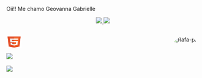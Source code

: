 Oii!! Me chamo Geovanna Gabrielle <div align="center">
<a href="https://github.com/Gabstxr">
  <img height="180em" src="https://github-readme-stats.vercel.app/api?username=gabstxr&show_icons=true&theme=tokyonight&include_all_commits=true&count_private=true"/>
<img height="180em" src="https://github-readme-stats.vercel.app/api/top-langs/?username=gabstxr&layout=compact&langs_count=7&theme=tokyonight"/>
</div>
<div style="display: inline_block"><br>
<img align="center" alt="Rafa-HTML" height="30" width="40" src="https://raw.githubusercontent.com/devicons/devicon/master/icons/html5/html5-original.svg">

<img align="right" alt="Rafa-pic" height="150" style="border-radius:50px;" src="https://media.discordapp.net/attachments/941473643790213151/941473717752569906/output_2c8I5Q.gif?width=676&height=676">



  <a href="https://instagram.com/gabstrx" target="_blank"><img src="https://img.shields.io/badge/-Instagram-%23E4405F?style=for-the-badge&logo=instagram&logoColor=white" target="_blank"></a>



 



  <a href="https://www.linkedin.com/in/geovannagabrielle" target="_blank"><img src="https://img.shields.io/badge/-LinkedIn-%230077B5?style=for-the-badge&logo=linkedin&logoColor=white" target="_blank"></a> 





  


  


 

</div>
